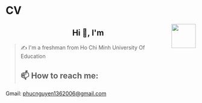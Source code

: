 # CV
<!-- <img align="right" width="400" src="https://github.githubassets.com/images/modules/profile/profile-first-repo.svg" /> -->
<!-- <img align="right" width="64" src="https://img.icons8.com/color/48/vietnam-circular.png" /> -->
<img align="right" width="64" src="https://github.com/TienNHM.png" />
<h2 align="center">Hi 👋, I'm </h2>
<p align="center">
</p>

> ✍ I'm a freshman from Ho Chi Minh University Of Education
> ## 📫 How to reach me:
Gmail: phucnguyen1362006@gmail.com
